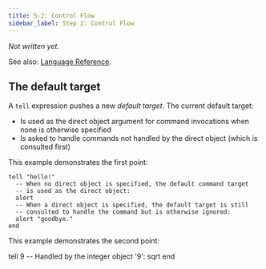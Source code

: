 ```yaml
---
title: 5-2: Control Flow
sidebar_label: Step 2: Control Flow
---
```


_Not written yet._

See also: [Language Reference](../ref/control-flow).

## The default target

A `tell` expression pushes a new _default target_. The current default target:

- Is used as the direct object argument for command invocations when none is otherwise specified
- Is asked to handle commands not handled by the direct object (which is consulted first)

This example demonstrates the first point:

```
tell "hello!"
  -- When no direct object is specified, the default command target
  -- is used as the direct object:
  alert
  -- When a direct object is specified, the default target is still
  -- consulted to handle the command but is otherwise ignored:
  alert "goodbye."
end
```

This example demonstrates the second point:


tell 9
  -- Handled by the integer object '9':
  sqrt
end
```

